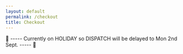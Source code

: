 ```yaml
---
layout: default
permalink: /checkout
title: Checkout
---
```


&#128238; ----- Currently on HOLIDAY so DISPATCH will be delayed to Mon 2nd Sept. ----- &#128238;
<div id="cartcontent"></div>
<div id="paypalbutton"></div>
<script src="/assets/catalog.js"></script>
<script src="https://www.paypal.com/sdk/js?client-id=ASX4J0fvrLVv3LPCHVTFiKKRgoZ2QRMN3n90vqlzL1F0vcSFVkHOqxubEwbRlwOkOtRFWKilioV3ubsV&currency=GBP"></script>
<script src="/assets/checkout.js"></script>